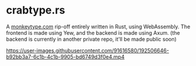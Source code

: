 # crabtype.rs
A [monkeytype.com](www.monkeytype.com/) rip-off entirely written in Rust, using WebAssembly. The frontend is made using Yew, and the backend is made using Axum. (the backend is currently in another private repo, it'll be made public soon)




https://user-images.githubusercontent.com/91616580/192506646-b92bb3a7-6c1b-4c1b-9905-bd6749d3f0e4.mp4

